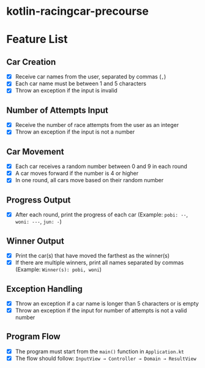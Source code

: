 # kotlin-racingcar-precourse
# Feature List

## Car Creation
- [x] Receive car names from the user, separated by commas (`,`)
- [x] Each car name must be between 1 and 5 characters
- [x] Throw an exception if the input is invalid

## Number of Attempts Input
- [x] Receive the number of race attempts from the user as an integer
- [x] Throw an exception if the input is not a number

## Car Movement
- [x] Each car receives a random number between 0 and 9 in each round
- [x] A car moves forward if the number is 4 or higher
- [x] In one round, all cars move based on their random number

## Progress Output
- [x] After each round, print the progress of each car
  (Example: `pobi: --`, `woni: ---`, `jun: -`)

## Winner Output
- [x] Print the car(s) that have moved the farthest as the winner(s)
- [x] If there are multiple winners, print all names separated by commas
  (Example: `Winner(s): pobi, woni`)

## Exception Handling
- [x] Throw an exception if a car name is longer than 5 characters or is empty
- [x] Throw an exception if the input for number of attempts is not a valid number

## Program Flow
- [x] The program must start from the `main()` function in `Application.kt`
- [x] The flow should follow: `InputView → Controller → Domain → ResultView`
